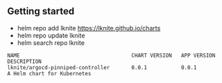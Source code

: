 ## Getting started
- helm repo add lknite https://lknite.github.io/charts
- helm repo update lknite
- helm search repo lknite

```
NAME                                    CHART VERSION   APP VERSION     DESCRIPTION                
lknite/argocd-pinniped-controller       0.0.1           0.0.1           A Helm chart for Kubernetes
```
